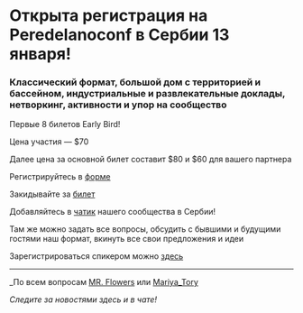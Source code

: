 # Открыта регистрация на **Peredelanoconf** в Сербии 13 января! 

### Классический формат, большой дом с территорией и бассейном, индустриальные и развлекательные доклады, нетворкинг, активности и упор на сообщество

Первые 8 билетов Early Bird!

Цена участия — $70

Далее цена за основной билет составит $80 и $60 для вашего партнера

Регистрируйтесь в [форме](https://docs.google.com/forms/d/1SDWvcxOFkT_jmpVnz8peoYGiJx1jKCU8HgsikYMfP7A)

Закидывайте за [билет](/./guides/how-to-pay.md)

Добавляйтесь в [чатик]( https://t.me/peredelanoconfbelgrade) нашего сообщества в Сербии! 

Там же можно задать все вопросы, обсудить с бывшими и будущими гостями наш формат, вкинуть все свои предложения и идеи

Зарегистрироваться спикером можно [здесь](/./guides/tech-speech.md)

---

_По всем вопросам [MR. Flowers](https://t.me/dmcdmc0) или [Mariya_Tory](https://t.me/Mariya_Tory)

_Следите за новостями здесь и в чате!_
